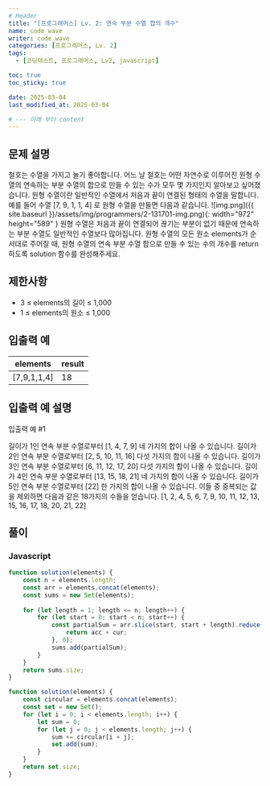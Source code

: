 ```yaml
---
# Header
title: "[프로그래머스] Lv. 2: 연속 부분 수열 합의 개수"
name: code_wave
writer: code_wave
categories: [프로그래머스, Lv. 2]
tags:
  - [코딩테스트, 프로그래머스, Lv2, javascript]

toc: true
toc_sticky: true

date: 2025-03-04
last_modified_at: 2025-03-04

# --- 아래 부터 content
---
```


## 문제 설명
철호는 수열을 가지고 놀기 좋아합니다. 어느 날 철호는 어떤 자연수로 이루어진 원형 수열의 연속하는 부분 수열의 합으로 만들 수 있는 수가 모두 몇 가지인지 알아보고 싶어졌습니다. 원형 수열이란 일반적인 수열에서 처음과 끝이 연결된 형태의 수열을 말합니다. 예를 들어 수열 [7, 9, 1, 1, 4] 로 원형 수열을 만들면 다음과 같습니다.
![img.png]({{ site.baseurl }}/assets/img/programmers/2-131701-img.png){: width="972" height="589" }
원형 수열은 처음과 끝이 연결되어 끊기는 부분이 없기 때문에 연속하는 부분 수열도 일반적인 수열보다 많아집니다.
원형 수열의 모든 원소 elements가 순서대로 주어질 때, 원형 수열의 연속 부분 수열 합으로 만들 수 있는 수의 개수를 return 하도록 solution 함수를 완성해주세요.

## 제한사항
- 3 ≤ elements의 길이 ≤ 1,000
- 1 ≤ elements의 원소 ≤ 1,000

## 입출력 예

| **elements**  | **result** |
|---------------|------------|
| [7,9,1,1,4]   | 18         |

## 입출력 예 설명
입출력 예 #1

길이가 1인 연속 부분 수열로부터 [1, 4, 7, 9] 네 가지의 합이 나올 수 있습니다.
길이가 2인 연속 부분 수열로부터 [2, 5, 10, 11, 16] 다섯 가지의 합이 나올 수 있습니다.
길이가 3인 연속 부분 수열로부터 [6, 11, 12, 17, 20] 다섯 가지의 합이 나올 수 있습니다.
길이가 4인 연속 부분 수열로부터 [13, 15, 18, 21] 네 가지의 합이 나올 수 있습니다.
길이가 5인 연속 부분 수열로부터 [22] 한 가지의 합이 나올 수 있습니다.
이들 중 중복되는 값을 제외하면 다음과 같은 18가지의 수들을 얻습니다.
[1, 2, 4, 5, 6, 7, 9, 10, 11, 12, 13, 15, 16, 17, 18, 20, 21, 22]

## 풀이
### Javascript
```js
function solution(elements) {
    const n = elements.length;
    const arr = elements.concat(elements);
    const sums = new Set(elements);
  
    for (let length = 1; length <= n; length++) {
        for (let start = 0; start < n; start++) {
            const partialSum = arr.slice(start, start + length).reduce((acc, cur) => {
                return acc + cur;
            }, 0);
            sums.add(partialSum);
        }
    }
    return sums.size;
}
```
```js
function solution(elements) {
    const circular = elements.concat(elements);
    const set = new Set();
    for (let i = 0; i < elements.length; i++) {
        let sum = 0;
        for (let j = 0; j < elements.length; j++) {
            sum += circular[i + j];
            set.add(sum);
        }
    }
    return set.size;
}
```
